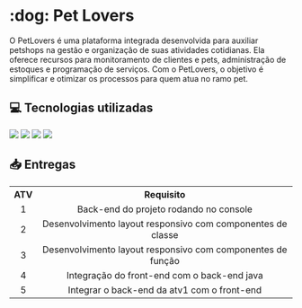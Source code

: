 <h1>:dog: Pet Lovers</h1>
O PetLovers é uma plataforma integrada desenvolvida para auxiliar petshops na gestão e organização de suas atividades cotidianas. Ela oferece recursos para monitoramento de clientes e pets, administração de estoques e programação de serviços. Com o PetLovers, o objetivo é simplificar e otimizar os processos para quem atua no ramo pet.


<h2>💻 Tecnologias utilizadas </h2>

<div>
    <img src="https://img.shields.io/badge/TypeScript-3178C6?style=for-the-badge&logo=typescript&logoColor=white&color=000000" />
    <img src="https://img.shields.io/badge/Node.js-339933?style=for-the-badge&logo=node.js&logoColor=white&color=000000" />
    <img src="https://img.shields.io/badge/React-339933?style=for-the-badge&logo=React&logoColor=white&color=000000" />
    <img src="https://img.shields.io/badge/Bootstrap-339933?style=for-the-badge&logo=Bootstrap&logoColor=white&color=000000" />    
</div>

<h2>📥 Entregas </h2>

<table>
  <tr>
    <th>ATV </th>
    <th>Requisito</th>
  </tr>
  <tr>
    <td align="center">1</td>
    <td align="center">Back-end do projeto rodando no console</td>
  </tr>
  <tr>
    <td align="center">2</td>
    <td align="center">Desenvolvimento layout responsivo com componentes de classe</td>
  </tr>
  <tr>
    <td align="center">3</td>
    <td align="center">Desenvolvimento layout responsivo com componentes de função</td>
  </tr>
  <tr>
    <td align="center">4</td>
    <td align="center">Integração do front-end com o back-end java</td>
  </tr>
  <tr>
    <td align="center">5</td>
    <td align="center">Integrar o back-end da atv1 com o front-end</td>
  </tr>
</table>
